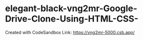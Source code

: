 # elegant-black-vng2mr-Google-Drive-Clone-Using-HTML-CSS-
Created with CodeSandbox Link: https://vng2mr-5000.csb.app/
